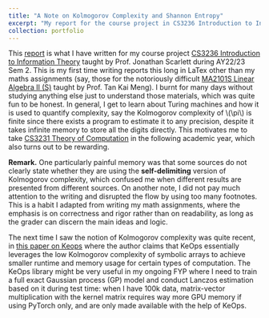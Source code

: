 ```yaml
---
title: "A Note on Kolmogorov Complexity and Shannon Entropy"
excerpt: "My report for the course project in CS3236 Introduction to Information Theory."
collection: portfolio
---
```


This [report](./CS3236_KolmogorovComplexity.pdf) is what I have written for my course project [CS3236 Introduction to Information Theory](https://nusmods.com/courses/CS3236/introduction-to-information-theory) taught by Prof. Jonathan Scarlett during AY22/23 Sem 2. This is my first time writing reports this long in LaTex other than my maths assignments (say, those for the notoriously difficult [MA2101S Linear Algebra II (S)](https://nusmods.com/courses/MA2101S/linear-algebra-ii-s) taught by Prof. Tan Kai Meng). I burnt for many days without studying anything else just to understand those materials, which was quite fun to be honest. In general, I get to learn about Turing machines and how it is used to quantify complexity, say the Kolmogorov complexity of \\(\pi\\) is finite since there exists a program to estimate it to any precision, despite it takes infinite memory to store all the digits directly. This motivates me to take [CS3231 Theory of Computation](https://nusmods.com/courses/CS3231/theory-of-computation) in the following academic year, which also turns out to be rewarding.

**Remark.** One particularly painful memory was that some sources do not clearly state whether they are using the **self-delimiting** version of Kolmogorov complexity, which confused me when different results are presented from different sources. On another note, I did not pay much attention to the writing and disrupted the flow by using too many footnotes. This is a habit I adapted from writing my math assignments, where the emphasis is on correctness and rigor rather than on readability, as long as the grader can discern the main ideas and logic.

The next time I saw the notion of Kolmogorov complexity was quite recent, in [this paper on Keops](https://proceedings.neurips.cc/paper/2020/hash/a6292668b36ef412fa3c4102d1311a62-Abstract.html) where the author claims that KeOps essentially leverages the low Kolmogorov complexity of symbolic arrays to achieve smaller runtime and memory usage for certain types of computation. The KeOps library might be very useful in my ongoing FYP where I need to train a full exact Gaussian process (GP) model and conduct Lanczos estimation based on it during test time: when I have 100k data, matrix-vector multiplication with the kernel matrix requires way more GPU memory if using PyTorch only, and are only made available with the help of KeOps.